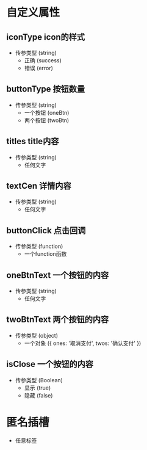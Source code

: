 # 自定义属性

## iconType icon的样式
* 传参类型 (string)
  - 正确 (success)
  - 错误 (error)

## buttonType 按钮数量
* 传参类型 (string)
  - 一个按钮 (oneBtn)
  - 两个按钮 (twoBtn)

## titles title内容
* 传参类型 (string)
  - 任何文字
  
## textCen 详情内容
* 传参类型 (string)
  - 任何文字

## buttonClick 点击回调
* 传参类型 (function)
  - 一个function函数

## oneBtnText 一个按钮的内容
* 传参类型 (string)
  - 任何文字

## twoBtnText 两个按钮的内容
* 传参类型 (object)
  - 一个对象 ({ ones: '取消支付', twos: '确认支付' })

## isClose 一个按钮的内容
* 传参类型 (Boolean)
  - 显示 (true)
  - 隐藏 (false)

# 匿名插槽
* 任意标签
